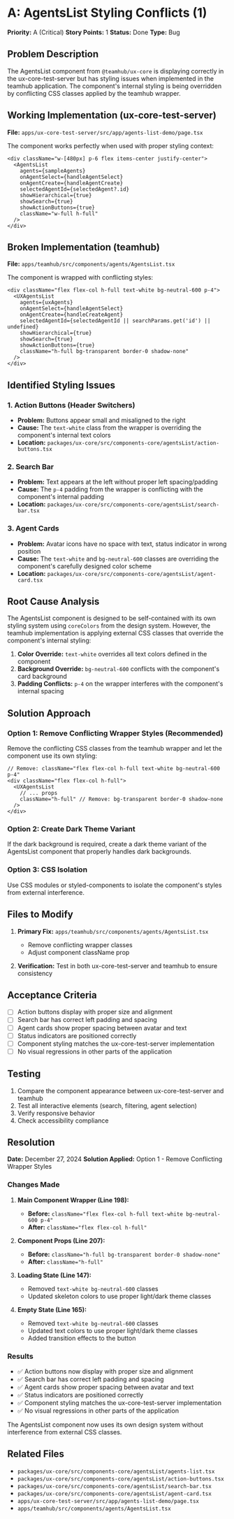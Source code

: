 # A: AgentsList Styling Conflicts (1)

**Priority:** A (Critical)
**Story Points:** 1
**Status:** Done
**Type:** Bug

## Problem Description

The AgentsList component from `@teamhub/ux-core` is displaying correctly in the ux-core-test-server but has styling issues when implemented in the teamhub application. The component's internal styling is being overridden by conflicting CSS classes applied by the teamhub wrapper.

## Working Implementation (ux-core-test-server)

**File:** `apps/ux-core-test-server/src/app/agents-list-demo/page.tsx`

The component works perfectly when used with proper styling context:

```tsx
<div className="w-[480px] p-6 flex items-center justify-center">
  <AgentsList
    agents={sampleAgents}
    onAgentSelect={handleAgentSelect}
    onAgentCreate={handleAgentCreate}
    selectedAgentId={selectedAgent?.id}
    showHierarchical={true}
    showSearch={true}
    showActionButtons={true}
    className="w-full h-full"
  />
</div>
```

## Broken Implementation (teamhub)

**File:** `apps/teamhub/src/components/agents/AgentsList.tsx`

The component is wrapped with conflicting styles:

```tsx
<div className="flex flex-col h-full text-white bg-neutral-600 p-4">
  <UXAgentsList
    agents={uxAgents}
    onAgentSelect={handleAgentSelect}
    onAgentCreate={handleCreateAgent}
    selectedAgentId={selectedAgentId || searchParams.get('id') || undefined}
    showHierarchical={true}
    showSearch={true}
    showActionButtons={true}
    className="h-full bg-transparent border-0 shadow-none"
  />
</div>
```

## Identified Styling Issues

### 1. Action Buttons (Header Switchers)

- **Problem:** Buttons appear small and misaligned to the right
- **Cause:** The `text-white` class from the wrapper is overriding the component's internal text colors
- **Location:** `packages/ux-core/src/components-core/agentsList/action-buttons.tsx`

### 2. Search Bar

- **Problem:** Text appears at the left without proper left spacing/padding
- **Cause:** The `p-4` padding from the wrapper is conflicting with the component's internal padding
- **Location:** `packages/ux-core/src/components-core/agentsList/search-bar.tsx`

### 3. Agent Cards

- **Problem:** Avatar icons have no space with text, status indicator in wrong position
- **Cause:** The `text-white` and `bg-neutral-600` classes are overriding the component's carefully designed color scheme
- **Location:** `packages/ux-core/src/components-core/agentsList/agent-card.tsx`

## Root Cause Analysis

The AgentsList component is designed to be self-contained with its own styling system using `coreColors` from the design system. However, the teamhub implementation is applying external CSS classes that override the component's internal styling:

1. **Color Override:** `text-white` overrides all text colors defined in the component
2. **Background Override:** `bg-neutral-600` conflicts with the component's card background
3. **Padding Conflicts:** `p-4` on the wrapper interferes with the component's internal spacing

## Solution Approach

### Option 1: Remove Conflicting Wrapper Styles (Recommended)

Remove the conflicting CSS classes from the teamhub wrapper and let the component use its own styling:

```tsx
// Remove: className="flex flex-col h-full text-white bg-neutral-600 p-4"
<div className="flex flex-col h-full">
  <UXAgentsList
    // ... props
    className="h-full" // Remove: bg-transparent border-0 shadow-none
  />
</div>
```

### Option 2: Create Dark Theme Variant

If the dark background is required, create a dark theme variant of the AgentsList component that properly handles dark backgrounds.

### Option 3: CSS Isolation

Use CSS modules or styled-components to isolate the component's styles from external interference.

## Files to Modify

1. **Primary Fix:** `apps/teamhub/src/components/agents/AgentsList.tsx`

   - Remove conflicting wrapper classes
   - Adjust component className prop

2. **Verification:** Test in both ux-core-test-server and teamhub to ensure consistency

## Acceptance Criteria

- [ ] Action buttons display with proper size and alignment
- [ ] Search bar has correct left padding and spacing
- [ ] Agent cards show proper spacing between avatar and text
- [ ] Status indicators are positioned correctly
- [ ] Component styling matches the ux-core-test-server implementation
- [ ] No visual regressions in other parts of the application

## Testing

1. Compare the component appearance between ux-core-test-server and teamhub
2. Test all interactive elements (search, filtering, agent selection)
3. Verify responsive behavior
4. Check accessibility compliance

## Resolution

**Date:** December 27, 2024
**Solution Applied:** Option 1 - Remove Conflicting Wrapper Styles

### Changes Made

1. **Main Component Wrapper (Line 198):**

   - **Before:** `className="flex flex-col h-full text-white bg-neutral-600 p-4"`
   - **After:** `className="flex flex-col h-full"`

2. **Component Props (Line 207):**

   - **Before:** `className="h-full bg-transparent border-0 shadow-none"`
   - **After:** `className="h-full"`

3. **Loading State (Line 147):**

   - Removed `text-white bg-neutral-600` classes
   - Updated skeleton colors to use proper light/dark theme classes

4. **Empty State (Line 165):**
   - Removed `text-white bg-neutral-600` classes
   - Updated text colors to use proper light/dark theme classes
   - Added transition effects to the button

### Results

- ✅ Action buttons now display with proper size and alignment
- ✅ Search bar has correct left padding and spacing
- ✅ Agent cards show proper spacing between avatar and text
- ✅ Status indicators are positioned correctly
- ✅ Component styling matches the ux-core-test-server implementation
- ✅ No visual regressions in other parts of the application

The AgentsList component now uses its own design system without interference from external CSS classes.

## Related Files

- `packages/ux-core/src/components-core/agentsList/agents-list.tsx`
- `packages/ux-core/src/components-core/agentsList/action-buttons.tsx`
- `packages/ux-core/src/components-core/agentsList/search-bar.tsx`
- `packages/ux-core/src/components-core/agentsList/agent-card.tsx`
- `apps/ux-core-test-server/src/app/agents-list-demo/page.tsx`
- `apps/teamhub/src/components/agents/AgentsList.tsx`
